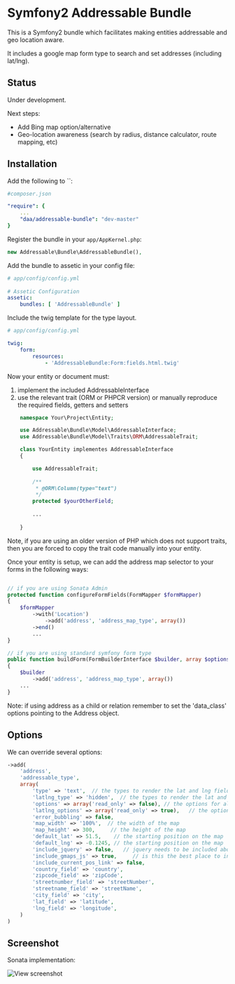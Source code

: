 Symfony2 Addressable Bundle
===========================

This is a Symfony2 bundle which facilitates making entities addressable and geo location aware.

It includes a google map form type to search and set addresses (including lat/lng).


Status
------

Under development.

Next steps:

- Add Bing map option/alternative
- Geo-location awareness (search by radius, distance calculator, route mapping, etc)


Installation
------------

Add the following to ``:

```yaml
#composer.json

"require": {
    ...
    "daa/addressable-bundle": "dev-master"
}
```

Register the bundle in your `app/AppKernel.php`:

```php
new Addressable\Bundle\AddressableBundle(),
```

Add the bundle to assetic in your config file:

```yaml
# app/config/config.yml
  
# Assetic Configuration
assetic:
    bundles: [ 'AddressableBundle' ]
```

Include the twig template for the type layout.

```yaml
# app/config/config.yml

twig:
    form:
        resources:
            - 'AddressableBundle:Form:fields.html.twig'
```

Now your entity or document must:
1. implement the included AddressableInterface 
2. use the relevant trait (ORM or PHPCR version) or manually reproduce the required fields, getters and setters

```php
    namespace Your\Project\Entity;

    use Addressable\Bundle\Model\AddressableInterface;
    use Addressable\Bundle\Model\Traits\ORM\AddressableTrait;

    class YourEntity implementes AddressableInterface 
    {

        use AddressableTrait;
        
        /**
         * @ORM\Column(type="text")
         */
        protected $yourOtherField;
        
        ...
        
    }
```

Note, if you are using an older version of PHP which does not support traits, then you are forced to copy the trait code manually into your entity.

Once your entity is setup, we can add the address map selector to your forms in the following ways:

```php

// if you are using Sonata Admin
protected function configureFormFields(FormMapper $formMapper)
{
    $formMapper
        ->with('Location')
            ->add('address', 'address_map_type', array())
        ->end()
        ...
}

// if you are using standard symfony form type
public function buildForm(FormBuilderInterface $builder, array $options)
{
    $builder
        ->add('address', 'address_map_type', array())
    ...
}

```

Note: if using address as a child or relation remember to set the 'data_class' options pointing to the Address object.

Options
-------

We can override several options:

```php
->add(
    'address',
    'addressable_type',
    array(
        'type' => 'text',  // the types to render the lat and lng fields as
        'latlng_type' => 'hidden',  // the types to render the lat and lng fields as
        'options' => array('read_only' => false), // the options for all fields
        'latlng_options' => array('read_only' => true),   // the options for just the lat field
        'error_bubbling' => false,
        'map_width' => '100%',  // the width of the map
        'map_height' => 300,     // the height of the map
        'default_lat' => 51.5,    // the starting position on the map
        'default_lng' => -0.1245, // the starting position on the map
        'include_jquery' => false,   // jquery needs to be included above the field (ie not at the bottom of the page)
        'include_gmaps_js' => true,     // is this the best place to include the google maps javascript?
        'include_current_pos_link' => false,
        'country_field' => 'country',
        'zipcode_field' => 'zipCode',
        'streetnumber_field' => 'streetNumber',
        'streetname_field' => 'streetName',
        'city_field' => 'city',
        'lat_field' => 'latitude',
        'lng_field' => 'longitude',
    )
)
```


Screenshot
----------

Sonata implementation:

![View screenshot](https://raw.githubusercontent.com/danielanteloagra/AddressableBundle/master/screenshot.png)

